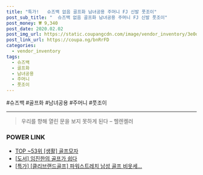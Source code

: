 ```yaml
--- 
title: "특가!   슈즈백 없음 골프화 남녀공용 주머니 FJ 신발 풋조이" 
post_sub_title: "  슈즈백 없음 골프화 남녀공용 주머니 FJ 신발 풋조이" 
post_money: ₩ 9,340 
post_date: 2020.02.02 
post_img_url: https://static.coupangcdn.com/image/vendor_inventory/3e0d/39d1320bbeff0ee20f26f45d5632cfacfd8ea20f4d3119d9154a1b85122c.jpg 
post_link_url: https://coupa.ng/bnRrFD 
categories: 
  - vendor_inventory 
tags: 
  - 슈즈백 
  - 골프화 
  - 남녀공용 
  - 주머니 
  - 풋조이 
--- 
```

  #슈즈백 #골프화 #남녀공용 #주머니 #풋조이 
<hr> 

> 우리를 향해 열린 문을 보지 못하게 된다  – 헬렌켈러 


### POWER LINK

* <a href="https://blog.naver.com/an0733/221792959382" target="_blank"> TOP ~53위 [생활] 골프모자</a>
* <a href="https://blog.naver.com/an0733/221786361705" target="_blank">[도서] 임진한의 골프가 쉽다</a>
* <a href="https://blog.naver.com/an0733/221790586624" target="_blank">[특가] [클리브랜드골프] 파워스트레치 남성 골프 비옷세...</a>
